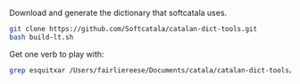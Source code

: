 Download and generate the dictionary that softcatala uses.

```bash
git clone https://github.com/Softcatala/catalan-dict-tools.git
bash build-lt.sh
```

Get one verb to play with:
```bash
grep esquitxar /Users/fairliereese/Documents/catala/catalan-dict-tools/resultats/lt/diccionari.txt > esquitxar_example.txt
```
